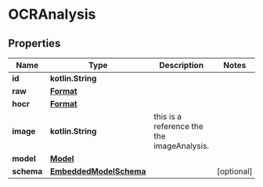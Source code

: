 
# OCRAnalysis

## Properties
Name | Type | Description | Notes
------------ | ------------- | ------------- | -------------
**id** | **kotlin.String** |  | 
**raw** | [**Format**](Format) |  | 
**hocr** | [**Format**](Format) |  | 
**image** | **kotlin.String** | this is a reference the the imageAnalysis. | 
**model** | [**Model**](Model) |  | 
**schema** | [**EmbeddedModelSchema**](EmbeddedModelSchema) |  |  [optional]



